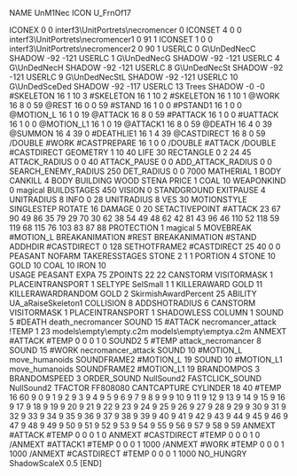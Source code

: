 NAME 			UnM1Nec
ICON 			U_FrnOf17

ICONEX 0 0 interf3\UnitPortrets\necromencer 0
ICONSET 4 0 0 interf3\UnitPortrets\necromencer1 0 91 1
ICONSET 1 0 0 interf3\UnitPortrets\necromencer2 0 90 1
USERLC 			0 G\UnDedNecC   SHADOW -92 -121
USERLC 			1 G\UnDedNecG   SHADOW -92 -121
USERLC 			4 G\UnDedNecH   SHADOW -92 -121
USERLC 			8 G\UnDedNecSt  SHADOW -92 -121
USERLC 			9 G\UnDedNecStL SHADOW -92 -121
USERLC 			10 G\UnDedSceDed SHADOW -92 -117
USERLC 			13 Trees SHADOW -0 -0
#SKELETON               16 1 10 3
#SKELETON               16 1 10 2
#SKELETON               16 1 10 1
@WORK   		16 8 0 59
@REST     		16 0 0 59
#STAND    		16 1 0 0
#PSTAND1   		16 1 0 0
@MOTION_L 		16 1 0 19
@ATTACK   		16 8 0 59
#PATTACK   		16 1 0 0
#UATTACK   		16 1 0 0
@MOTION_L1 		16 1 0 19
@ATTACK1   		16 8 0 59
@DEATH 			16 4 0 39
@SUMMON 			16 4 39 0 
#DEATHLIE1 		16 1 4 39
@CASTDIRECT		16 8 0 59
/DOUBLE 			#WORK
#CASTPREPARE   		16 1 0 0
/DOUBLE 			#ATTACK
/DOUBLE 			#CASTDIRECT
GEOMETRY 		1 10 40
LIFE     		30
RECTANGLE 		0 2 24 45
ATTACK_RADIUS 		0 0 40
ATTACK_PAUSE		0 0
ADD_ATTACK_RADIUS	0 0
SEARCH_ENEMY_RADIUS 	250
DET_RADIUS 		0 0 7000
MATHERIAL 		1 BODY
CANKILL 		4 BODY BUILDING WOOD STENA
PRICE 			1 COAL 10
WEAPONKIND 		0 magical
BUILDSTAGES 		450
VISION			0
STANDGROUND
EXITPAUSE 		4
UNITRADIUS 		8
INFO 			0 28
UNITRADIUS 		8
VES 			30
MOTIONSTYLE 		SINGLESTEP
ROTATE 			16
DAMAGE   		0 20
SETACTIVEPOINT 		#ATTACK 23 67 90 49 86 35 79 29 70 30 62 38 54 49 48 62 42 81 43 96 46 110 52 118 59 119 68 115 76 103 83 87 88
PROTECTION 		1 magical 5
MOVEBREAK 		#MOTION_L
BREAKANIMATION 		#REST
BREAKANIMATION 		#STAND
ADDHDIR 		#CASTDIRECT 0 128
SETHOTFRAME2 		#CASTDIRECT 25 40 0 0
PEASANT
NOFARM
TAKERESSTAGES 		STONE 2 1 1
PORTION 		4 STONE 10 GOLD 10 COAL 10 IRON 10  
USAGE 			PEASANT
EXPA 			75
ZPOINTS 22 22
CANSTORM
VISITORMASK 		1
PLACEINTRANSPORT 	1
SELTYPE SelSmall 1 1
KILLERAWARD             GOLD 11
KILLERAWARDRANDOM       GOLD 2
SkirmishAwardPercent 25
ABILITY			UA_aRaiseSkeleton1
COLLISION 8
ADDSHOTRADIUS 6
CANSTORM
VISITORMASK 1
PLACEINTRANSPORT 1
SHADOWLESS
COLUMN 1
SOUND 5 #DEATH death_necromancer
SOUND 15 #ATTACK necromancer_attack
!TEMP  1 23 models\empty\empty.c2m models\empty\emptya.c2m
ANMEXT #ATTACK #TEMP 0 0 0 1 0
SOUND2 5 #TEMP attack_necromancer 8
SOUND 15 #WORK necromancer_attack
SOUND 10 #MOTION_L move_humanoids
SOUNDFRAME2 #MOTION_L 19
SOUND 10 #MOTION_L1 move_humanoids
SOUNDFRAME2 #MOTION_L1 19
BRANDOMPOS 3
BRANDOMSPEED 3
ORDER_SOUND NullSound2
FASTCLICK_SOUND NullSound2
TFACTOR FF808080
CANTCAPTURE
CYLINDER 18 40
#TEMP     		16 60 9 0 9 1 9 2 9 3 9 4 9 5 9 6 9 7 9 8 9 9 9 10 9 11 9 12 9 13 9 14 9 15 9 16 9 17 9 18 9 19 9 20 9 21 9 22 9 23 9 24 9 25 9 26 9 27 9 28 9 29 9 30 9 31 9 32 9 33 9 34 9 35 9 36 9 37 9 38 9 39 9 40 9 41 9 42 9 43 9 44 9 45 9 46 9 47 9 48 9 49 9 50 9 51 9 52 9 53 9 54 9 55 9 56 9 57 9 58 9 59
ANMEXT #ATTACK #TEMP 0 0 0 1 0
ANMEXT #CASTDIRECT #TEMP 0 0 0 1 0
/ANMEXT #ATTACK1 #TEMP 0 0 0 1 1000
/ANMEXT #WORK #TEMP 0 0 0 1 1000
/ANMEXT #CASTDIRECT #TEMP 0 0 0 1 1000
NO_HUNGRY
ShadowScaleX 0.5
[END]
